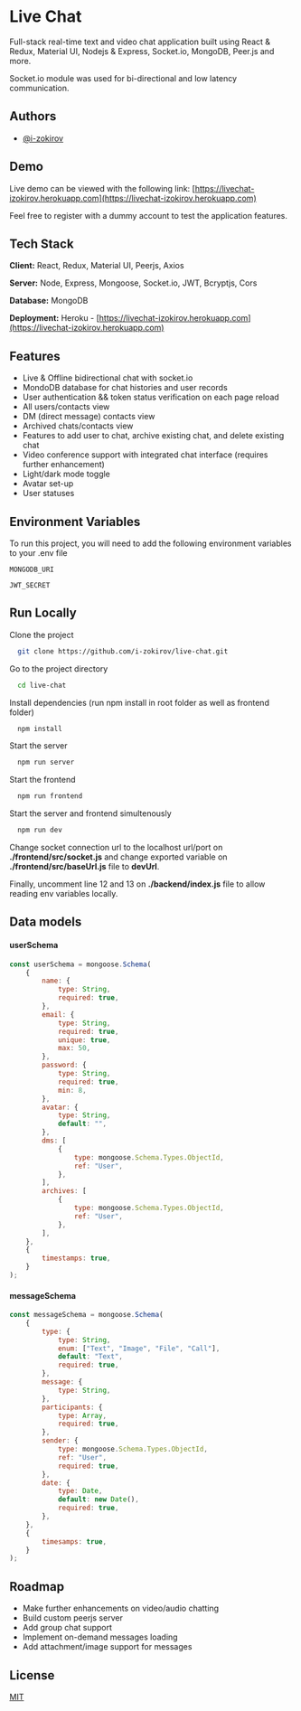 # Live Chat

Full-stack real-time text and video chat application built using React & Redux, Material UI, Nodejs & Express, Socket.io, MongoDB, Peer.js and more.

Socket.io module was used for bi-directional and low latency communication.

## Authors

-   [@i-zokirov](https://github.com/i-zokirov)

## Demo

Live demo can be viewed with the following link: [https://livechat-izokirov.herokuapp.com](https://livechat-izokirov.herokuapp.com)

Feel free to register with a dummy account to test the application features.

## Tech Stack

**Client:** React, Redux, Material UI, Peerjs, Axios

**Server:** Node, Express, Mongoose, Socket.io, JWT, Bcryptjs, Cors

**Database:** MongoDB

**Deployment:** Heroku - [https://livechat-izokirov.herokuapp.com](https://livechat-izokirov.herokuapp.com)

## Features

-   Live & Offline bidirectional chat with socket.io
-   MondoDB database for chat histories and user records
-   User authentication && token status verification on each page reload
-   All users/contacts view
-   DM (direct message) contacts view
-   Archived chats/contacts view
-   Features to add user to chat, archive existing chat, and delete existing chat
-   Video conference support with integrated chat interface (requires further enhancement)
-   Light/dark mode toggle
-   Avatar set-up
-   User statuses

## Environment Variables

To run this project, you will need to add the following environment variables to your .env file

`MONGODB_URI`

`JWT_SECRET`

## Run Locally

Clone the project

```bash
  git clone https://github.com/i-zokirov/live-chat.git
```

Go to the project directory

```bash
  cd live-chat
```

Install dependencies (run npm install in root folder as well as frontend folder)

```bash
  npm install
```

Start the server

```bash
  npm run server
```

Start the frontend

```bash
  npm run frontend
```

Start the server and frontend simultenously

```bash
  npm run dev
```

Change socket connection url to the localhost url/port on **./frontend/src/socket.js** and change exported variable on **./frontend/src/baseUrl.js** file to **devUrl**.

Finally, uncomment line 12 and 13 on **./backend/index.js** file to allow reading env variables locally.

## Data models

#### userSchema

```js
const userSchema = mongoose.Schema(
    {
        name: {
            type: String,
            required: true,
        },
        email: {
            type: String,
            required: true,
            unique: true,
            max: 50,
        },
        password: {
            type: String,
            required: true,
            min: 8,
        },
        avatar: {
            type: String,
            default: "",
        },
        dms: [
            {
                type: mongoose.Schema.Types.ObjectId,
                ref: "User",
            },
        ],
        archives: [
            {
                type: mongoose.Schema.Types.ObjectId,
                ref: "User",
            },
        ],
    },
    {
        timestamps: true,
    }
);
```

#### messageSchema

```js
const messageSchema = mongoose.Schema(
    {
        type: {
            type: String,
            enum: ["Text", "Image", "File", "Call"],
            default: "Text",
            required: true,
        },
        message: {
            type: String,
        },
        participants: {
            type: Array,
            required: true,
        },
        sender: {
            type: mongoose.Schema.Types.ObjectId,
            ref: "User",
            required: true,
        },
        date: {
            type: Date,
            default: new Date(),
            required: true,
        },
    },
    {
        timesamps: true,
    }
);
```

## Roadmap

-   Make further enhancements on video/audio chatting
-   Build custom peerjs server
-   Add group chat support
-   Implement on-demand messages loading
-   Add attachment/image support for messages

## License

[MIT](https://choosealicense.com/licenses/mit/)
